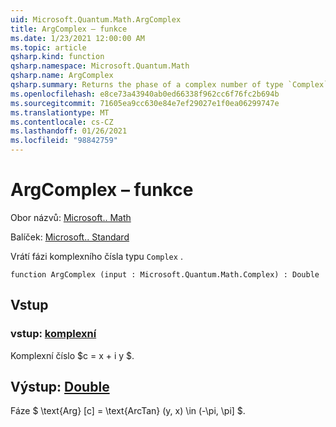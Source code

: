```yaml
---
uid: Microsoft.Quantum.Math.ArgComplex
title: ArgComplex – funkce
ms.date: 1/23/2021 12:00:00 AM
ms.topic: article
qsharp.kind: function
qsharp.namespace: Microsoft.Quantum.Math
qsharp.name: ArgComplex
qsharp.summary: Returns the phase of a complex number of type `Complex`.
ms.openlocfilehash: e8ce73a43940ab0ed66338f962cc6f76fc2b694b
ms.sourcegitcommit: 71605ea9cc630e84e7ef29027e1f0ea06299747e
ms.translationtype: MT
ms.contentlocale: cs-CZ
ms.lasthandoff: 01/26/2021
ms.locfileid: "98842759"
---
```

# <a name="argcomplex-function"></a>ArgComplex – funkce

Obor názvů: [Microsoft.. Math](xref:Microsoft.Quantum.Math)

Balíček: [Microsoft.. Standard](https://nuget.org/packages/Microsoft.Quantum.Standard)


Vrátí fázi komplexního čísla typu `Complex` .

```qsharp
function ArgComplex (input : Microsoft.Quantum.Math.Complex) : Double
```


## <a name="input"></a>Vstup

### <a name="input--complex"></a>vstup: [komplexní](xref:Microsoft.Quantum.Math.Complex)

Komplexní číslo $c = x + i y $.



## <a name="output--double"></a>Výstup: [Double](xref:microsoft.quantum.lang-ref.double)

Fáze $ \text{Arg} [c] = \text{ArcTan} (y, x) \in (-\pi, \pi] $.